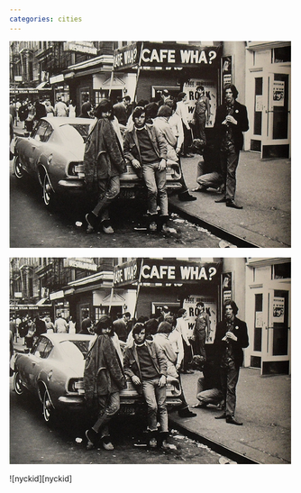 ```yaml
---
categories: cities
---
```


![nycteen](https://raw.githubusercontent.com/muneer78/muneer78.github.io/master/images/NYC7.jpg)

![nycteen](https://raw.githubusercontent.com/muneer78/muneer78.github.io/master/images/NYC7.jpg) 



![nyckid][nyckid] 

